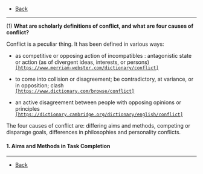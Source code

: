 * [Back](./key.md)

- - -

(1) **What are scholarly definitions of conflict, and what are four causes of conflict?**

Conflict is a peculiar thing. It has been defined in various ways:

* as competitive or opposing action of incompatibles : antagonistic state or action (as of divergent ideas, interests, or persons)  
[`[https://www.merriam-webster.com/dictionary/conflict]`](https://www.merriam-webster.com/dictionary/conflict)

* to come into collision or disagreement; be contradictory, at variance, or in opposition; clash  
[`[https://www.dictionary.com/browse/conflict]`](https://www.dictionary.com/browse/conflict)

* an active disagreement between people with opposing opinions or principles  
[`[https://dictionary.cambridge.org/dictionary/english/conflict]`](https://dictionary.cambridge.org/dictionary/english/conflict)

The four causes of conflict are: differing aims and methods, competing or disparage goals, differences in philosophies and personality conflicts.

#### 1. Aims and Methods in Task Completion

- - -

* [Back](./key.md)